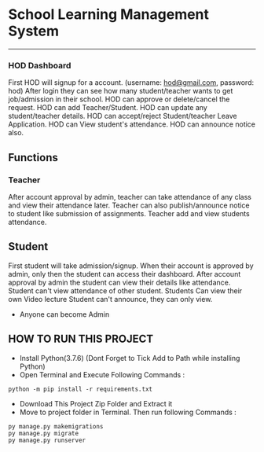 # School Learning Management System

---


### HOD Dashboard
First HOD will signup for a account. (username: hod@gmail.com, password: hod)
After login they can see how many student/teacher wants to get job/admission in their school.
HOD can approve or delete/cancel the request.
HOD can add Teacher/Student.
HOD can update any student/teacher details.
HOD can accept/reject Student/teacher Leave Application.
HOD can View student's attendance.
HOD can announce notice also.


## Functions
### Teacher
After account approval by admin, teacher can take attendance of any class and view their attendance later.
Teacher can also publish/announce notice to student like submission of assignments.
Teacher add and view students attendance.



## Student
First student will take admission/signup.
When their account is approved by admin, only then the student can access their dashboard.
After account approval by admin the student can view their details like attendance.
Student can't view attendance of other student.
Students Can view their own Video lecture
Student can't announce, they can only view.




- Anyone can become Admin

## HOW TO RUN THIS PROJECT
- Install Python(3.7.6) (Dont Forget to Tick Add to Path while installing Python)
- Open Terminal and Execute Following Commands :

``` python -m pip install -r requirements.txt ```


- Download This Project Zip Folder and Extract it
- Move to project folder in Terminal. Then run following Commands :
```
py manage.py makemigrations
py manage.py migrate
py manage.py runserver
```





